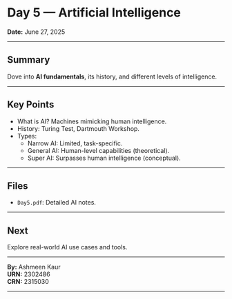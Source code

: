# Day 5 — Artificial Intelligence

**Date:** June 27, 2025

---

## Summary

Dove into **AI fundamentals**, its history, and different levels of intelligence.

---

## Key Points

- What is AI? Machines mimicking human intelligence.
- History: Turing Test, Dartmouth Workshop.
- Types:
  - Narrow AI: Limited, task-specific.
  - General AI: Human-level capabilities (theoretical).
  - Super AI: Surpasses human intelligence (conceptual).

---

## Files

- `Day5.pdf`: Detailed AI notes.

---

## Next

Explore real-world AI use cases and tools.

---

**By:** Ashmeen Kaur  
**URN:** 2302486  
**CRN:** 2315030

---
